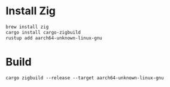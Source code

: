 # Install Zig
```bash
brew install zig
cargo install cargo-zigbuild
rustup add aarch64-unknown-linux-gnu
```

# Build
```shell
cargo zigbuild --release --target aarch64-unknown-linux-gnu
```